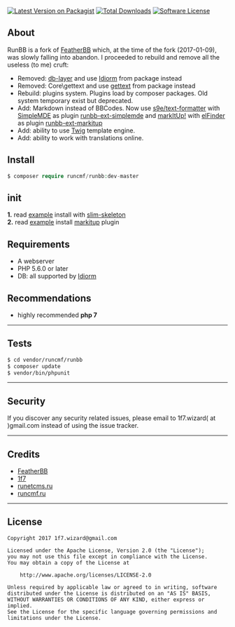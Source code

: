 [![Latest Version on Packagist][ico-version]][link-packagist]
[![Total Downloads][ico-downloads]][link-downloads]
[![Software License][ico-license]][link-license]  


## About

RunBB is a fork of [FeatherBB](https://github.com/featherbb/featherbb) which, at the time of the fork (2017-01-09), 
was slowly falling into abandon. I proceeded to rebuild and remove all the useless (to me) cruft:
* Removed: [db-layer](https://github.com/featherbb/db-layer) and use [Idiorm](https://github.com/j4mie/idiorm) from package instead  
* Removed: Core\gettext and use [gettext](https://github.com/oscarotero/Gettext) from package instead  
* Rebuild: plugins system. Plugins load by composer packages. Old system temporary exist but deprecated.
* Add: Markdown instead of BBCodes. Now use [s9e/text-formatter](https://github.com/s9e/TextFormatter) with [SimpleMDE](https://github.com/NextStepWebs/simplemde-markdown-editor) as plugin [runbb-ext-simplemde](https://github.com/runcmf/runbb-ext-simplemde) and [markItUp!](http://markitup.jaysalvat.com/home/) with [elFinder](https://github.com/Studio-42/elFinder) as plugin [runbb-ext-markitup](https://github.com/runcmf/runbb-ext-markitup) 
* Add: ability to use [Twig](https://github.com/twigphp/Twig) template engine.
* Add: ability to work with translations online.



## Install
```php
$ composer require runcmf/runbb:dev-master
```

## init
**1.** read [example](docs/howto/install_with_slim_skeleton.md) install with [slim-skeleton](https://github.com/slimphp/Slim-Skeleton)  
**2.** read [example](docs/howto/install_plugin.md) install [markitup](https://github.com/runcmf/runbb-ext-markitup) plugin  


## Requirements

* A webserver
* PHP 5.6.0 or later
* DB: all supported by [Idiorm](https://github.com/j4mie/idiorm)

## Recommendations

* highly recommended **php 7**


---
## Tests
```bash
$ cd vendor/runcmf/runbb
$ composer update
$ vendor/bin/phpunit
```
---  
## Security  

If you discover any security related issues, please email to 1f7.wizard( at )gmail.com instead of using the issue tracker.  

---
## Credits

* [FeatherBB](https://github.com/featherbb/featherbb)
* [1f7](https://github.com/1f7)
* [runetcms.ru](http://runetcms.ru)
* [runcmf.ru](http://runcmf.ru)  

---
## License
 
```
Copyright 2017 1f7.wizard@gmail.com

Licensed under the Apache License, Version 2.0 (the "License");
you may not use this file except in compliance with the License.
You may obtain a copy of the License at

    http://www.apache.org/licenses/LICENSE-2.0

Unless required by applicable law or agreed to in writing, software
distributed under the License is distributed on an "AS IS" BASIS,
WITHOUT WARRANTIES OR CONDITIONS OF ANY KIND, either express or implied.
See the License for the specific language governing permissions and
limitations under the License.
```

[ico-version]: https://img.shields.io/packagist/v/runcmf/runbb.svg
[ico-license]: https://img.shields.io/badge/license-Apache%202-green.svg
[ico-downloads]: https://img.shields.io/packagist/dt/runcmf/runbb.svg

[link-packagist]: https://packagist.org/packages/runcmf/runbb
[link-license]: http://www.apache.org/licenses/LICENSE-2.0
[link-downloads]: https://github.com/runcmf/runbb
